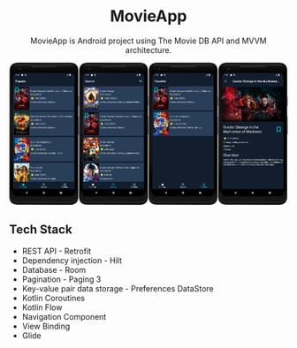 
<h1 align="center">MovieApp</h1>

<p align="center">
MovieApp is Android project using The Movie DB API and MVVM architecture.

<img src='img/screen1.png' width='25%'/><img src = 'img/screen2.png' width='25%'/><img src='img/screen3.png' width='25%'/><img src ='img/screen4.png' width='25%'/>
</p>



## Tech Stack
* REST API - Retrofit
* Dependency injection - Hilt
* Database - Room
* Pagination - Paging  3
* Key-value pair data storage - Preferences DataStore
*  Kotlin Coroutines
* Kotlin Flow
* Navigation Component
* View Binding
* Glide
